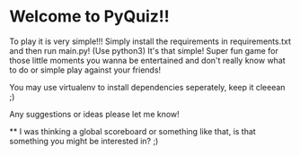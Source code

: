 # Welcome to PyQuiz!!

To play it is very simple!!! Simply install the requirements in requirements.txt and then run main.py! (Use python3) It's that simple! Super fun game for those little moments you wanna be entertained and don't really know what to do or simple play against your friends!

You may use virtualenv to install dependencies seperately, keep it cleeean ;)

Any suggestions or ideas please let me know!

** I was thinking a global scoreboard or something like that, is that something you might be interested in? ;)
